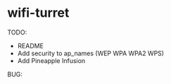 # wifi-turret


TODO:
- README
- Add security to ap_names (WEP WPA WPA2 WPS)
- Add Pineapple Infusion

BUG:
